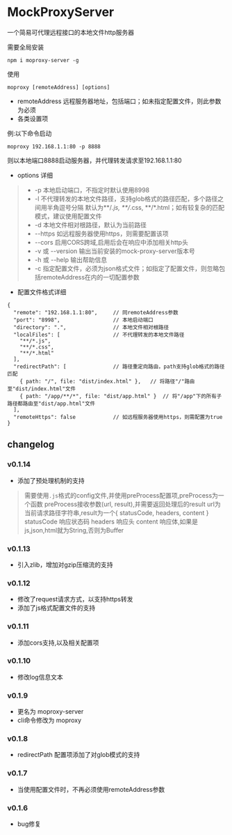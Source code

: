 # MockProxyServer

一个简易可代理远程接口的本地文件http服务器

需要全局安装
```
npm i moproxy-server -g
```

使用
```
moproxy [remoteAddress] [options]
```
+ remoteAddress 远程服务器地址，包括端口；如未指定配置文件，则此参数为必须
+ 各类设置项

例:以下命令启动
```
moproxy 192.168.1.1:80 -p 8888
```
则以本地端口8888启动服务器，并代理转发请求至192.168.1.1:80

+ options 详细
> + -p  本地启动端口，不指定时默认使用8998
> + -l  不代理转发的本地文件路径，支持glob格式的路径匹配，多个路径之间用半角逗号分隔
>       默认为**/*.js, **/*.css, **/*.html；如有较复杂的匹配模式，建议使用配置文件
> + -d  本地文件相对根路径，默认为当前路径
> + --https  如远程服务器使用https，则需要配置该项
> + --cors   启用CORS跨域,启用后会在响应中添加相关http头
> + -v 或 --version  输出当前安装的mock-proxy-server版本号
> + -h 或 --help  输出帮助信息
> + -c 指定配置文件，必须为json格式文件；如指定了配置文件，则忽略包括remoteAddress在内的一切配置参数

+ 配置文件格式详细
```
{
  "remote": "192.168.1.1:80",     // 同remoteAddress参数
  "port": "8998",                 // 本地启动端口
  "directory": ".",               // 本地文件相对根路径
  "localFiles": [                 // 不代理转发的本地文件路径
    "**/*.js", 
    "**/*.css", 
    "**/*.html"
  ],
  "redirectPath": [               // 路径重定向路由，path支持glob格式的路径匹配
    { path: "/", file: "dist/index.html" },   // 将路径"/"路由至"dist/index.html"文件
    { path: "/app/**/*", file: "dist/app.html" }  // 将"/app"下的所有子路径都路由至"dist/app.html"文件
  ],
  "remoteHttps": false            // 如远程服务器使用https，则需配置为true
}
```


## changelog
### v0.1.14
+ 添加了预处理机制的支持
> 需要使用`.js`格式的config文件,并使用preProcess配置项,preProcess为一个函数
> preProcess接收参数(url, result),并需要返回处理后的result
> url为当前请求路径字符串,result为一个{ statusCode, headers, content }
> statusCode 响应状态码
> headers 响应头
> content 响应体,如果是js,json,html就为String,否则为Buffer

### v0.1.13
+ 引入zlib，增加对gzip压缩流的支持

### v0.1.12
+ 修改了request请求方式，以支持https转发
+ 添加了js格式配置文件的支持

### v0.1.11
+ 添加cors支持,以及相关配置项

### v0.1.10
+ 修改log信息文本

### v0.1.9
+ 更名为 moproxy-server
+ cli命令修改为 moproxy

### v0.1.8
+ redirectPath 配置项添加了对glob模式的支持

### v0.1.7
+ 当使用配置文件时，不再必须使用remoteAddress参数

### v0.1.6
+ bug修复

